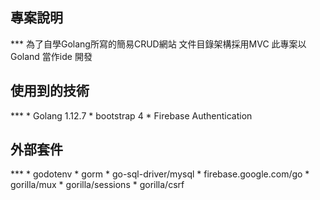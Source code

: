 <h2>專案說明</h2>
***
為了自學Golang所寫的簡易CRUD網站 文件目錄架構採用MVC 此專案以Goland 當作ide 開發
<h2>使用到的技術</h2>
***
* Golang 1.12.7
* bootstrap 4
* Firebase Authentication

<h2>外部套件</h2>
***
* godotenv
* gorm
* go-sql-driver/mysql
* firebase.google.com/go
* gorilla/mux
* gorilla/sessions
* gorilla/csrf
